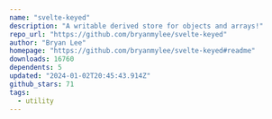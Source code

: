 ```yaml
---
name: "svelte-keyed"
description: "A writable derived store for objects and arrays!"
repo_url: "https://github.com/bryanmylee/svelte-keyed"
author: "Bryan Lee"
homepage: "https://github.com/bryanmylee/svelte-keyed#readme"
downloads: 16760
dependents: 5
updated: "2024-01-02T20:45:43.914Z"
github_stars: 71
tags: 
  - utility
---
```


